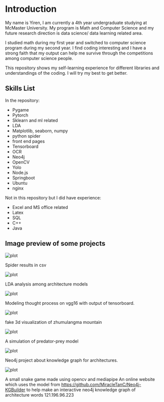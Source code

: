 # Introduction

My name is Yiren, I am currently a 4th year undergraduate studying at McMaster University. My program is Math and Computer Science and my future research direction is data science/ data learning related area. 

I studied math during my first year and switched to computer science program during my second year. I find coding interesting and I have a strong faith that my output can help me survive through the competitions among computer science people. 

This repository shows my self-learning experience for different libraries and understandings of the coding. I will try my best to get better.

## Skills List

In the repository:

- Pygame
- Pytorch
- Sklearn and ml related
- LDA
- Matplotlib, seaborn, numpy
- python spider
- front end pages
- Tensorboard
- OCR
- Neo4j
- OpenCV
- Yolo
- Node.js
- Springboot
- Ubuntu
- nginx

Not in this repository but I did have experience:

- Excel and MS office related
- Latex
- SQL
- C++
- Java

## Image preview of some projects

![plot](./imgs/spiderday1.png)

Spider results in csv

![plot](./imgs/latent_dirichlet_analysis.png)

LDA analysis among architecture models

![plot](./imgs/vgg16.jpg)

Modeling thought process on vgg16 with output of tensorboard.

![plot](./imgs/zhumu.png)

fake 3d visualization of zhumulangma mountain

![plot](./imgs/vector_field.png)

A simulation of predator-prey model

![plot](./imgs/project1overview.png)

Neo4j project about knowledge graph for architectures.

![plot](./imgs/snake.png)

A small snake game made using opencv and mediapipe
An online website which uses the model from https://github.com/MiracleTanC/Neo4j-KGBuilder to help make an interactive neo4j knowledge graph of architecture words 121.196.96.223
